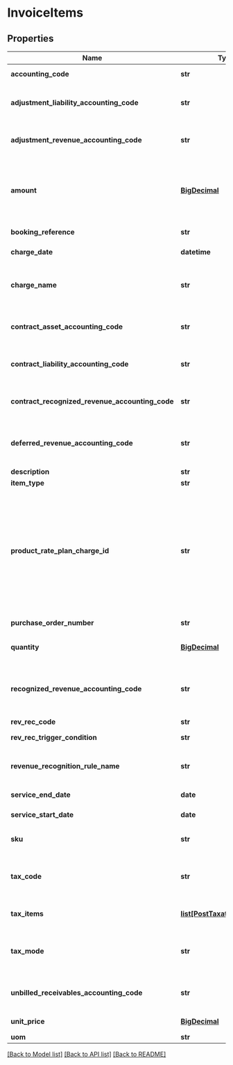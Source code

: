 # InvoiceItems

## Properties
Name | Type | Description | Notes
------------ | ------------- | ------------- | -------------
**accounting_code** | **str** | The accounting code associated with the invoice item.  | [optional] 
**adjustment_liability_accounting_code** | **str** | The accounting code for adjustment liability.         **Note**: This field is only available if you have the RevPro Integration feature enabled.   | [optional] 
**adjustment_revenue_accounting_code** | **str** | The accounting code for adjustment revenue.         **Note**: This field is only available if you have the RevPro Integration feature enabled.   | [optional] 
**amount** | [**BigDecimal**](BigDecimal.md) | The amount of the invoice item.   - For tax-inclusive invoice items, the amount indicates the invoice item amount including tax.  - For tax-exclusive invoice items, the amount indicates the invoice item amount excluding tax.  | 
**booking_reference** | **str** | The booking reference of the invoice item.  | [optional] 
**charge_date** | **datetime** | The date when the invoice item is charged.  | [optional] 
**charge_name** | **str** | The name of the charge associated with the invoice item.   This field is required if the &#x60;productRatePlanChargeId&#x60; field is not specified in the request.  | [optional] 
**contract_asset_accounting_code** | **str** | The accounting code for contract asset.         **Note**: This field is only available if you have the RevPro Integration feature enabled.   | [optional] 
**contract_liability_accounting_code** | **str** | The accounting code for contract liability.         **Note**: This field is only available if you have the RevPro Integration feature enabled.   | [optional] 
**contract_recognized_revenue_accounting_code** | **str** | The accounting code for contract recognized revenue.         **Note**: This field is only available if you have the RevPro Integration feature enabled.   | [optional] 
**deferred_revenue_accounting_code** | **str** | The accounting code for the deferred revenue, such as Monthly Recurring Liability.  **Note:** This field is only available if you have Zuora Finance enabled.  | [optional] 
**description** | **str** | The description of the invoice item.  | [optional] 
**item_type** | **str** | The type of the invoice item.  | [optional] 
**product_rate_plan_charge_id** | **str** | The ID of the product rate plan charge that the invoice item is created from.  If you specify a value for the &#x60;productRatePlanChargeId&#x60; field in the request, Zuora directly copies the values of the following fields from the corresponding product rate plan charge, regardless of the values specified in the request body: - &#x60;chargeName&#x60; - &#x60;sku&#x60; - &#x60;uom&#x60; - &#x60;taxCode&#x60; - &#x60;taxMode&#x60; - &#x60;accountingCode&#x60; - &#x60;deferredRevenueAccountingCode&#x60;  - &#x60;recognizedRevenueAccountingCode&#x60;  | [optional] 
**purchase_order_number** | **str** | The purchase order number associated with the invoice item.  | [optional] 
**quantity** | [**BigDecimal**](BigDecimal.md) | The number of units for the invoice item.  | [optional] [default to '1']
**recognized_revenue_accounting_code** | **str** | The accounting code for the recognized revenue, such as Monthly Recurring Charges or Overage Charges.  **Note:** This field is only available if you have Zuora Finance enabled.  | [optional] 
**rev_rec_code** | **str** | The revenue recognition code.  | [optional] 
**rev_rec_trigger_condition** | **str** | The date when revenue recognition is triggered.  | [optional] 
**revenue_recognition_rule_name** | **str** | The name of the revenue recognition rule governing the revenue schedule.  **Note:** This field is only available if you have Zuora Finance enabled.  | [optional] 
**service_end_date** | **date** | The service end date of the invoice item.  | [optional] 
**service_start_date** | **date** | The service start date of the invoice item.  | 
**sku** | **str** | The SKU of the invoice item. The SKU of the invoice item must be different from the SKU of any existing product.  | [optional] 
**tax_code** | **str** | The tax code identifies which tax rules and tax rates to apply to the invoice item.  **Note**: This field is only available only if you have Taxation enabled.  | [optional] 
**tax_items** | [**list[PostTaxationItemType]**](PostTaxationItemType.md) | Container for taxation items. The maximum number of taxation items is 5.  | [optional] 
**tax_mode** | **str** | The tax mode of the invoice item, indicating whether the amount of the invoice item includes tax.  **Note**: This field is only available only if you have Taxation enabled.  | [optional] 
**unbilled_receivables_accounting_code** | **str** | The accounting code for unbilled receivables.         **Note**: This field is only available if you have the RevPro Integration feature enabled.   | [optional] 
**unit_price** | [**BigDecimal**](BigDecimal.md) | The per-unit price of the invoice item.  | [optional] 
**uom** | **str** | The unit of measure.  | [optional] 

[[Back to Model list]](../README.md#documentation-for-models) [[Back to API list]](../README.md#documentation-for-api-endpoints) [[Back to README]](../README.md)


